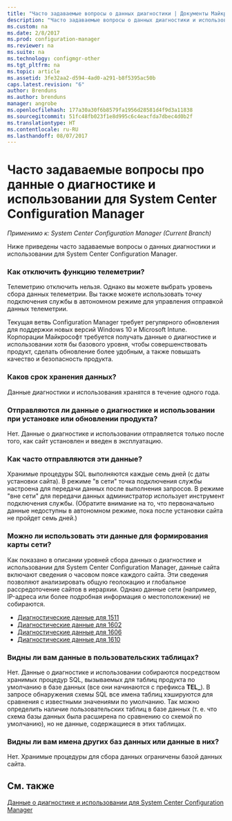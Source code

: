 ```yaml
---
title: "Часто задаваемые вопросы о данных диагностики | Документы Майкрософт"
description: "Часто задаваемые вопросы о данных диагностики и использовании для System Center Configuration Manager."
ms.custom: na
ms.date: 2/8/2017
ms.prod: configuration-manager
ms.reviewer: na
ms.suite: na
ms.technology: configmgr-other
ms.tgt_pltfrm: na
ms.topic: article
ms.assetid: 3fe32aa2-d594-4ad0-a291-b8f5395ac50b
caps.latest.revision: "6"
author: Brenduns
ms.author: brenduns
manager: angrobe
ms.openlocfilehash: 177a30a30f6b8579fa1956d28581d4f9d3a11838
ms.sourcegitcommit: 51fc48fb023f1e8d995c6c4eacfda7dbec4d0b2f
ms.translationtype: HT
ms.contentlocale: ru-RU
ms.lasthandoff: 08/07/2017
---
```

# <a name="frequently-asked-questions-about-diagnostics-and-usage-data-for-system-center-configuration-manager"></a>Часто задаваемые вопросы про данные о диагностике и использовании для System Center Configuration Manager

*Применимо к: System Center Configuration Manager (Current Branch)*

Ниже приведены часто задаваемые вопросы о данных диагностики и использовании для System Center Configuration Manager.  

###  <a name="bkmk_off"></a> Как отключить функцию телеметрии?  
Телеметрию отключить нельзя. Однако вы можете выбрать уровень сбора данных телеметрии. Вы также можете использовать точку подключения службы в автономном режиме для управления отправкой данных телеметрии.

Текущая ветвь Configuration Manager требует регулярного обновления для поддержки новых версий Windows 10 и Microsoft Intune. Корпорации Майкрософт требуется получать данные о диагностике и использовании хотя бы базового уровня, чтобы совершенствовать продукт, сделать обновление более удобным, а также повышать качество и безопасность продукта.

###  <a name="bkmk_retention"></a> Каков срок хранения данных?  
 Данные диагностики и использования хранятся в течение одного года.  

###  <a name="bkmk_update"></a> Отправляются ли данные о диагностике и использовании при установке или обновлении продукта?  
 Нет. Данные о диагностике и использовании отправляется только после того, как сайт установлен и введен в эксплуатацию.  

###  <a name="bkmk_frequency"></a> Как часто отправляются эти данные?  
 Хранимые процедуры SQL выполняются каждые семь дней (с даты установки сайта). В режиме "в сети" точка подключения службы настроена для передачи данных после выполнения запросов. В режиме "вне сети" для передачи данных администратор использует инструмент подключения службы. (Обратите внимание на то, что первоначально данные недоступны в автономном режиме, пока после установки сайта не пройдет семь дней.)  

###  <a name="bkmk_network"></a> Можно ли использовать эти данные для формирования карты сети?  
 Как показано в описании уровней сбора данных о диагностике и использовании для System Center Configuration Manager, данные сайта включают сведения о часовом поясе каждого сайта. Эти сведения позволяют анализировать общую геолокацию и глобальное рассредоточение сайтов в иерархии. Однако данные сети (например, IP-адреса или более подробная информация о местоположении) не собираются.
 - [Диагностические данные для 1511](/sccm/core/plan-design/diagnostics/levels-of-diagnostic-usage-data-collection-1511)
 - [Диагностические данные для 1602](/sccm/core/plan-design/diagnostics/levels-of-diagnostic-usage-data-collection-1602)
 - [Диагностические данные для 1606](/sccm/core/plan-design/diagnostics/levels-of-diagnostic-usage-data-collection-1606)
 - [Диагностические данные для 1610](/sccm/core/plan-design/diagnostics/levels-of-diagnostic-usage-data-collection-1610)


###  <a name="bkmk_tables"></a> Видны ли вам данные в пользовательских таблицах?  
 Нет. Данные о диагностике и использовании собираются посредством хранимых процедур SQL, вызываемых для таблиц продукта по умолчанию в базе данных (все они начинаются с префикса **TEL_**). В запросе обнаружения схемы SQL все имена таблиц хэшируются для сравнения с известными значениями по умолчанию. Так можно определить наличие пользовательских таблиц в базе данных (т. е. что схема базы данных была расширена по сравнению со схемой по умолчанию), но не данные, содержащиеся в этих таблицах.  

###  <a name="bkmk_databases"></a> Видны ли вам имена других баз данных или данные в них?  
 Нет. Хранимые процедуры для сбора данных ограничены базой данных сайта.  

## <a name="see-also"></a>См. также  
 [Данные о диагностике и использовании для System Center Configuration Manager](../../core/plan-design/diagnostics/diagnostics-and-usage-data.md)
